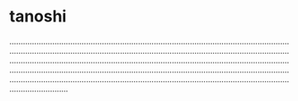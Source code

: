 # tanoshi
......................................................................................................................................................................................................................................................................................................................................................................................................................................................................................................................................................................................................................................................................